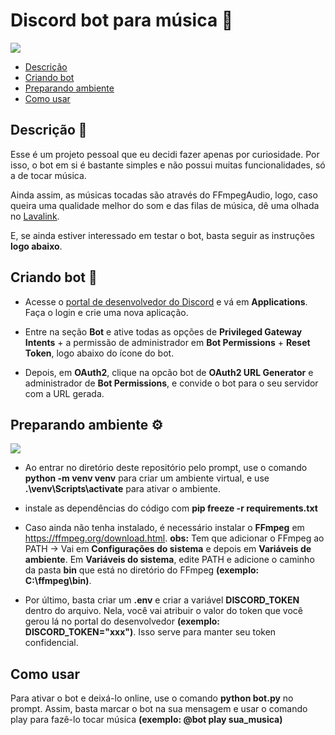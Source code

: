 # Discord bot para música 🎵

<img src="https://img.shields.io/badge/python-3670A0?style=for-the-badge&logo=python&logoColor=ffdd54">

- [Descrição](#descricao)
- [Criando bot](#criando-bot)
- [Preparando ambiente](#preparando-ambiente)
- [Como usar](#como-usar)

<h2>Descrição 📜</h2>

Esse é um projeto pessoal que eu decidi fazer apenas por curiosidade. Por isso, o bot em si é bastante simples e não possui muitas funcionalidades, só a de tocar música.

Ainda assim, as músicas tocadas são através do FFmpegAudio, logo, caso queira uma qualidade melhor do som e das filas de música, dê uma olhada no <a href="https://github.com/lavalink-devs/Lavalink">Lavalink</a>.

E, se ainda estiver interessado em testar o bot, basta seguir as instruções **logo abaixo**.


<h2>Criando bot 🤖</h2>

- Acesse o <a href="https://discord.com/developers/docs/intro">portal de desenvolvedor do Discord</a> e vá em **Applications**. Faça o login e crie uma nova aplicação.

- Entre na seção **Bot** e ative todas as opções de **Privileged Gateway Intents** + a permissão de administrador em **Bot Permissions** + **Reset Token**, logo abaixo do ícone do bot.

- Depois, em **OAuth2**, clique na opcão bot de **OAuth2 URL Generator** e administrador de **Bot Permissions**, e convide o bot para o seu servidor com a URL gerada.


<h2>Preparando ambiente ⚙</h2> <img src="https://img.shields.io/badge/Windows-0078D6?style=for-the-badge&logo=windows&logoColor=white">

- Ao entrar no diretório deste repositório pelo prompt, use o comando **python -m venv venv** para criar um ambiente virtual, e use **.\venv\Scripts\activate** para ativar o ambiente.

- instale as dependências do código com **pip freeze -r requirements.txt**

- Caso ainda não tenha instalado, é necessário instalar o **FFmpeg** em <a href="https://ffmpeg.org/download.html">https://ffmpeg.org/download.html</a>. **obs:** Tem que adicionar o FFmpeg ao PATH -> Vai em **Configurações do sistema** e depois em **Variáveis de ambiente**. Em **Variáveis do sistema**, edite PATH e adicione o caminho da pasta **bin** que está no diretório do FFmpeg **(exemplo: C:\ffmpeg\bin)**.

- Por último, basta criar um **.env** e criar a variável **DISCORD_TOKEN** dentro do arquivo. Nela, você vai atribuir o valor do token que você gerou lá no portal do desenvolvedor **(exemplo: DISCORD_TOKEN="xxx")**. Isso serve para manter seu token confidencial.


<h2>Como usar</h2>

Para ativar o bot e deixá-lo online, use o comando **python bot.py** no prompt. Assim, basta marcar o bot na sua mensagem e usar o comando play para fazê-lo tocar música **(exemplo: @bot play sua_musica)**

